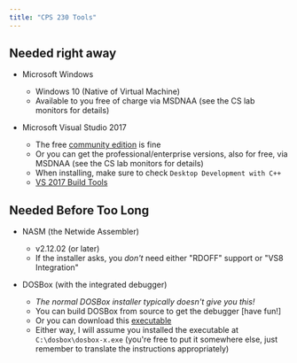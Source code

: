 ```yaml
---
title: "CPS 230 Tools"
---
```


## Needed right away

* Microsoft Windows
    - Windows 10 (Native of Virtual Machine)
    - Available to you free of charge via MSDNAA (see the CS lab monitors for details)

* Microsoft Visual Studio 2017
    - The free [community edition](https://www.visualstudio.com/downloads/) is fine
    - Or you can get the professional/enterprise versions, also for free, via MSDNAA (see the CS lab monitors for details)
    - When installing, make sure to check `Desktop Development with C++`
    - [VS 2017 Build Tools](https://www.visualstudio.com/downloads/#build-tools-for-visual-studio-2017)

## Needed Before Too Long

* NASM (the Netwide Assembler)
    - v2.12.02 (or later)
    - If the installer asks, you *don't* need either "RDOFF" support or "VS8 Integration"

* DOSBox (with the integrated debugger)
    - *The normal DOSBox installer typically doesn't give you this!*
    - You can build DOSBox from source to get the debugger [have fun!]
    - Or you can download this [executable](/course/bju/content/cps230/downloads/dosbox-x.exe)
    - Either way, I will assume you installed the executable at `C:\dosbox\dosbox-x.exe` (you're free to put it somewhere else, just remember to translate the instructions appropriately)
